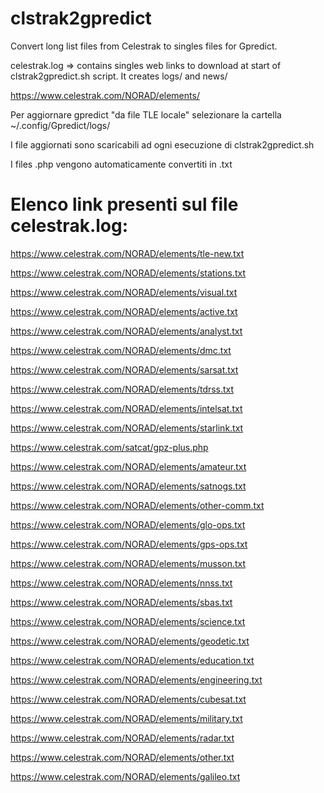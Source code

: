 # clstrak2gpredict

Convert long list files from Celestrak to singles files for Gpredict.

celestrak.log => contains singles web links to download at start of clstrak2gpredict.sh script.
It creates logs/ and news/

https://www.celestrak.com/NORAD/elements/

Per aggiornare gpredict "da file TLE locale" selezionare la cartella ~/.config/Gpredict/logs/

I file aggiornati sono scaricabili ad ogni esecuzione di clstrak2gpredict.sh

I files .php vengono automaticamente convertiti in .txt


# Elenco link presenti sul file celestrak.log:

https://www.celestrak.com/NORAD/elements/tle-new.txt

https://www.celestrak.com/NORAD/elements/stations.txt

https://www.celestrak.com/NORAD/elements/visual.txt

https://www.celestrak.com/NORAD/elements/active.txt

https://www.celestrak.com/NORAD/elements/analyst.txt

https://www.celestrak.com/NORAD/elements/dmc.txt

https://www.celestrak.com/NORAD/elements/sarsat.txt

https://www.celestrak.com/NORAD/elements/tdrss.txt

https://www.celestrak.com/NORAD/elements/intelsat.txt

https://www.celestrak.com/NORAD/elements/starlink.txt

https://www.celestrak.com/satcat/gpz-plus.php

https://www.celestrak.com/NORAD/elements/amateur.txt

https://www.celestrak.com/NORAD/elements/satnogs.txt

https://www.celestrak.com/NORAD/elements/other-comm.txt

https://www.celestrak.com/NORAD/elements/glo-ops.txt

https://www.celestrak.com/NORAD/elements/gps-ops.txt

https://www.celestrak.com/NORAD/elements/musson.txt

https://www.celestrak.com/NORAD/elements/nnss.txt

https://www.celestrak.com/NORAD/elements/sbas.txt

https://www.celestrak.com/NORAD/elements/science.txt

https://www.celestrak.com/NORAD/elements/geodetic.txt

https://www.celestrak.com/NORAD/elements/education.txt

https://www.celestrak.com/NORAD/elements/engineering.txt

https://www.celestrak.com/NORAD/elements/cubesat.txt

https://www.celestrak.com/NORAD/elements/military.txt

https://www.celestrak.com/NORAD/elements/radar.txt

https://www.celestrak.com/NORAD/elements/other.txt

https://www.celestrak.com/NORAD/elements/galileo.txt
